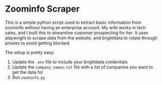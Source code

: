 # Zoominfo Scraper

This is a simple python script used to extract basic information from zoominfo without having an enterprise account. My wife works in tech sales, and I built this to streamline customer prospecting for her.
It uses playwright to scrape data from the website, and brightdata to rotate through proxies to avoid getting blocked.

The setup is pretty easy:
1. Update the `.env` file to include your brightdata credentials
2. Update the `company_names.txt` file with a list of companies you want to get the data for
3. Run `zoominfo.py`


